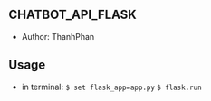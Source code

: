 ## CHATBOT_API_FLASK
- Author: ThanhPhan
## Usage
- in terminal:
`$ set flask_app=app.py`
`$ flask.run`

